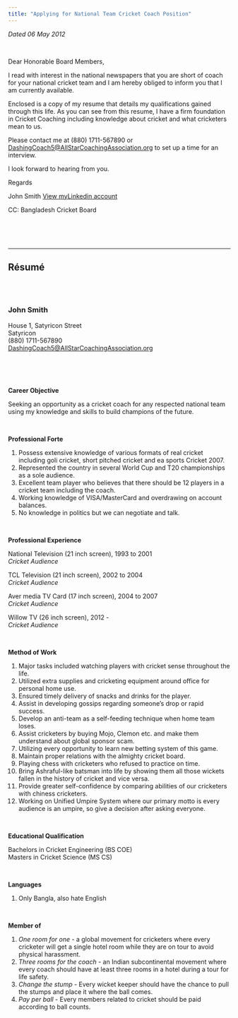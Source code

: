 ```yaml
---
title: "Applying for National Team Cricket Coach Position"
---
```



*Dated 06 May 2012*

<br />

Dear Honorable Board Members,

I read with interest in the national newspapers that you are short of coach for your national cricket team and I am hereby obliged to inform you that I am currently available.

Enclosed is a copy of my resume that details my qualifications gained through this life. As you can see from this resume, I have a firm foundation in Cricket Coaching including knowledge about cricket and what cricketers mean to us.

Please contact me at  (880) 1711-567890 or DashingCoach5@AllStarCoachingAssociation.org to set up a time for an interview.

I look forward to hearing from you.


Regards

John Smith
[View myLinkedin account](https://www.linkedin.com/reg/join)


CC: Bangladesh Cricket Board

<br />

<br />

<br />

___


## **Résumé**

<br />

<br />

### **John Smith**  
House 1, Satyricon  Street  
Satyricon  
(880) 1711-567890  
DashingCoach5@AllStarCoachingAssociation.org  

<br />

<br />

<br />

**Career Objective**

Seeking an opportunity as a cricket coach for any respected national team using my knowledge and skills to build champions of the future.

<br />

**Professional Forte**

1. Possess extensive knowledge of various formats of real cricket including goli cricket, short pitched cricket and ea sports Cricket 2007.
2. Represented the country in several World Cup and T20 championships as a sole audience.
3. Excellent team player who believes that there should be 12 players in a cricket team including the coach.
5. Working knowledge of VISA/MasterCard and overdrawing on account balances.
6. No knowledge in politics but we can negotiate and talk.

<br />

**Professional Experience**

National Television (21 inch screen), 1993 to 2001  
*Cricket Audience*

TCL Television (21 inch screen), 2002 to 2004  
*Cricket Audience*

Aver media TV Card (17 inch screen), 2004 to 2007  
*Cricket Audience*

Willow TV (26 inch screen), 2012 -  
*Cricket Audience*

<br />

**Method of Work**

1. Major tasks included watching players with cricket sense throughout the life.
2. Utilized extra supplies and cricketing equipment around office for personal home use.
3. Ensured timely delivery of snacks and drinks for the player.
4. Assist in developing gossips regarding someone’s drop or rapid success.
5. Develop an anti-team as a self-feeding technique when home team loses.
6. Assist cricketers by buying Mojo, Clemon etc. and make them understand about global sponsor scam.
7. Utilizing every opportunity to learn new betting system of this game.
8. Maintain proper relations with the almighty cricket board.
9. Playing chess with cricketers who refused to practice on time. 
10. Bring Ashraful-like batsman into life by showing them all those wickets fallen in the history of cricket and vice versa.
11. Provide greater self-confidence by comparing abilities of our cricketers with chiness cricketers.
12. Working on Unified Umpire System where our primary motto is every audience is an umpire, so give a decision after asking everyone.

<br />

**Educational Qualification**

Bachelors in Cricket Engineering (BS COE)  
Masters in Cricket Science (MS CS)

<br />

**Languages**

1. Only Bangla, also hate English

<br />

**Member of**

1. *One room for one* - a global movement for cricketers where every cricketer will get a single hotel room while they are on tour to avoid physical harassment.
2. *Three rooms for the coach* - an Indian subcontinental movement where every coach should have at least three rooms in a hotel during a tour for life safety.
3. *Change the stump* - Every wicket keeper should have the chance to pull the stumps and place it where the ball comes.
4. *Pay per ball* - Every members related to cricket should be paid according to ball counts.

